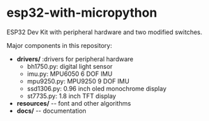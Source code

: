 # esp32-with-micropython
 
 ESP32 Dev Kit with peripheral hardware and two modified switches.
 
Major components in this repository:
- **drivers/** :drivers for peripheral hardware
   - bh1750.py: digital light sensor
   - imu.py: MPU6050 6 DOF IMU
   - mpu9250.py: MPU9250 9 DOF IMU
   - ssd1306.py: 0.96 inch oled monochrome display
   - st7735.py: 1.8 inch TFT display
- **resources/** -- font and other algorithms
- **docs/** -- documentation
